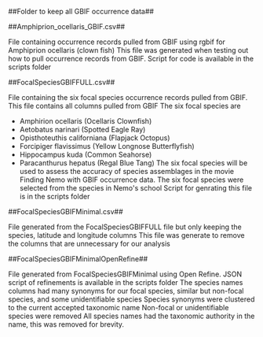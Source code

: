 ##Folder to keep all GBIF occurrence data##

##Amphiprion_ocellaris_GBIF.csv##

File containing occurrence records pulled from GBIF using rgbif for Amphiprion ocellaris (clown fish)
This file was generated when testing out how to pull occurrence records from GBIF. 
Script for code is available in the scripts folder

##FocalSpeciesGBIFFULL.csv##

File containing the six focal species occurrence records pulled from GBIF. This file contains all columns pulled from GBIF
The six focal species are
- Amphirion ocellaris (Ocellaris Clownfish)
- Aetobatus narinari (Spotted Eagle Ray)
- Opisthoteuthis californiana (Flapjack Octopus)
- Forcipiger flavissimus (Yellow Longnose Butterflyfish)
- Hippocampus kuda (Common Seahorse)
- Paracanthurus hepatus (Regal Blue Tang)
The six focal species will be used to assess the accuracy of species assemblages in the movie Finding Nemo with GBIF occurrence data.
The six focal species were selected from the species in Nemo's school
Script for genrating this file is in the scripts folder

##FocalSpeciesGBIFMinimal.csv##

File generated from the FocalSpeciesGBIFFULL file but only keeping the species, latitude and longitude columns
This file was generate to remove the columns that are unnecessary for our analysis

##FocalSpeciesGBIFMinimalOpenRefine##

File generated from FocalSpeciesGBIFMinimal using Open Refine. JSON script of refinements is available in the scripts folder
The species names columns had many synonyms for our focal species, similar but non-focal species, and some unidentifiable species
Species synonyms were clustered to the current accepted taxonomic name
Non-focal or unidentifiable species were removed
All species names had the taxonomic authority in the name, this was removed for brevity. 
